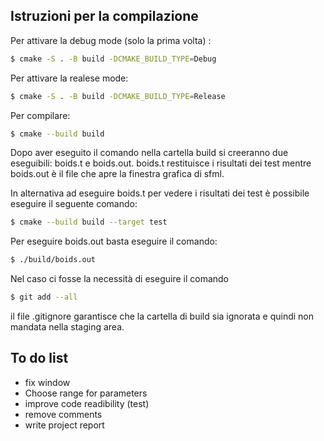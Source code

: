 ## Istruzioni per la compilazione

Per attivare la debug mode (solo la prima volta) :

```bash
$ cmake -S . -B build -DCMAKE_BUILD_TYPE=Debug
```
Per attivare la realese mode:

```bash
$ cmake -S . -B build -DCMAKE_BUILD_TYPE=Release
```

Per compilare:

```bash
$ cmake --build build
```
Dopo aver eseguito il comando nella cartella build si creeranno due eseguibili: boids.t e boids.out. boids.t restituisce i risultati dei test
mentre boids.out è il file che apre la finestra grafica di sfml.

In alternativa ad eseguire boids.t per vedere i risultati dei test è possibile eseguire il seguente comando:
```bash
$ cmake --build build --target test
```
Per eseguire boids.out basta eseguire il comando:

```bash
$ ./build/boids.out
```

Nel caso ci fosse la necessità di eseguire il comando
```bash
$ git add --all
```
il file .gitignore garantisce che la cartella di build sia ignorata e quindi non mandata nella staging area.



## To do list
- fix window
- Choose range for parameters
- improve code readibility (test)
- remove comments
- write project report


